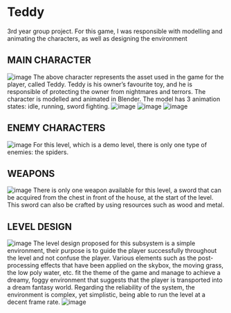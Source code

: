 # Teddy
3rd year group project. For this game, I was responsible with modelling and animating the characters, as well as designing the environment

MAIN CHARACTER
-----------
![image](https://user-images.githubusercontent.com/61597497/158688679-0984ea73-70f3-464a-a973-b8ef693b06bf.png)
The above character represents the asset used in the game for the player, called Teddy. Teddy is his owner’s favourite toy, and he is responsible of protecting the owner from nightmares and terrors. The character is modelled and animated in Blender.
The model has 3 animation states: idle, running, sword fighting.
![image](https://user-images.githubusercontent.com/61597497/158688702-f89ce248-c556-45b7-a910-43c14f0920ed.png)
![image](https://user-images.githubusercontent.com/61597497/158688710-7f771f31-196f-4c71-816d-be2ede950813.png)
![image](https://user-images.githubusercontent.com/61597497/158688717-db7791ea-b67d-4113-904e-5ed5a777bd0a.png)

ENEMY CHARACTERS
------------
![image](https://user-images.githubusercontent.com/61597497/158688755-3033cbc9-901b-45ed-a9ec-0f31c252bd6a.png)
For this level, which is a demo level, there is only one type of enemies: the spiders.

WEAPONS
------
![image](https://user-images.githubusercontent.com/61597497/158688900-4a11d946-cd26-4509-bb4f-e1ea375b0002.png)
There is only one weapon available for this level, a sword that can be acquired from the chest in front of the house, at the start of the level. This sword can also be crafted by using resources such as wood and metal.

LEVEL DESIGN 
--------------
![image](https://user-images.githubusercontent.com/61597497/158688936-a8561051-dffa-4128-b490-ac7ba9a2edf3.png)
The level design proposed for this subsystem is a simple environment, their purpose is to guide the player successfully throughout the level and not confuse the player. Various elements such as the post-processing effects that have been applied on the skybox, the moving grass, the low poly water, etc. fit the theme of the game and manage to achieve a dreamy, foggy environment that suggests that the player is transported into a dream fantasy world. Regarding the reliability of the system, the environment is complex, yet simplistic, being able to run the level at a decent frame rate.
![image](https://user-images.githubusercontent.com/61597497/158688991-21158cbf-1950-47eb-9dde-0ecde6f57460.png)
